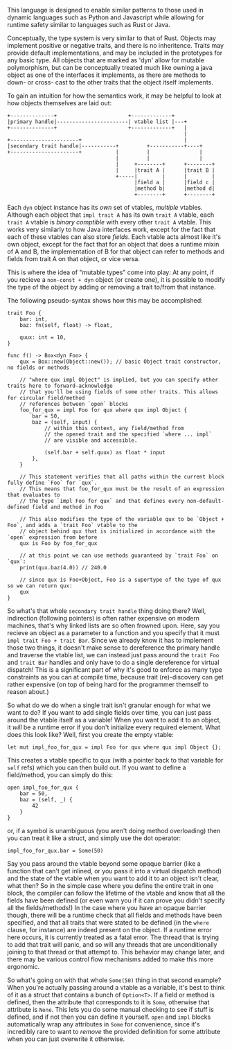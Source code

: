 This language is designed to enable similar patterns to those used in dynamic languages
such as Python and Javascript while allowing for runtime safety similar to languages such as Rust or Java.

Conceptually, the type system is very similar to that of Rust.
Objects may implement positive or negative traits, and there is no inheritence.
Traits may provide default implementations, and may be included in the prototypes for any basic type.
All objects that are marked as 'dyn' allow for mutable polymorphism, but can be conceptually treated
much like owning a java object as one of the interfaces it implements, as there are methods to down-
or cross- cast to the other traits that the object itself implements.

To gain an intuition for how the semantics work, it may be helpful to look at how objects themselves are laid out:

```
+--------------+                       +-------------+           
|primary handle|-----------------------| vtable list |---+         
+--------------+                       +-------------+   |          
                                                         |          
+----------------------+                                 |          
|secondary trait handle|-----------+         +-----------+----+    
+----------------------+           |         |                |    
                                   |         |                |    
                                   |     +--------+      +--------+
                                   |     |trait A |      |trait B |
                                   +-----|        |      |        |
                                         |field a |      |field c |
                                         |method b|      |method d|
                                         +--------+      +--------+
```

Each `dyn` object instance has its *own* set of vtables, *multiple* vtables.
Although each object that `impl trait A` has its own `trait A` vtable,
each `trait A` vtable is *binary comptible* with every other `trait A`
vtable. This works very similarly to how Java interfaces work, except for
the fact that each of these vtables can also store *fields*. Each vtable
acts almost like it's own object, except for the fact
that for an object that does a runtime mixin of A and B, the implementation
of B for that object can refer to methods and fields from trait A on that object,
or vice versa.

This is where the idea of "mutable types" come into play:
At any point, if you recieve a `non-const + dyn` object (or create one),
it is possible to modify the type of the object by adding or removing a trait to/from that instance.

The following pseudo-syntax shows how this may be accomplished:

```
trait Foo {
    bar: int,
    baz: fn(self, float) -> float,

    quux: int = 10,
}

func f() -> Box<dyn Foo> {
    qux = Box::new(Object::new()); // basic Object trait constructor, no fields or methods

    // "where qux impl Object" is implied, but you can specify other traits here to forward-acknowledge
    // that you'll be using fields of some other traits. This allows for circular field/method
    // references between `open` blocks
    foo_for_qux = impl Foo for qux where qux impl Object {
        bar = 50,
        baz = (self, input) {
            // within this context, any field/method from
            // the opened trait and the specified `where ... impl`
            // are visible and accessible.

            (self.bar + self.quux) as float * input
        },
    }

    // This statement verifies that all paths within the current block fully define `Foo` for `qux`.
    // This means that foo_for_qux must be the result of an expression that evaluates to
    // the type `impl Foo for qux` and that defines every non-default-defined field and method in Foo

    // This also modifies the type of the variable qux to be `Object + Foo`, and adds a `trait Foo` vtable to the
    // object behind qux that is initialized in accordance with the `open` expression from before
    qux is Foo by foo_for_qux

    // at this point we can use methods guaranteed by `trait Foo` on `qux`:
    print(qux.baz(4.0)) // 240.0

    // since qux is Foo+Object, Foo is a supertype of the type of qux so we can return qux:
    qux
}
```

So what's that whole `secondary trait handle` thing doing there?
Well, indirection (following pointers) is often rather expensive on modern machines,
that's why linked lists are so often frowned upon. Here, say you recieve an object
as a parameter to a function and you specify that it must `impl trait Foo + trait Bar`.
Since we already know it has to implement those two things, it doesn't make sense
to dereference the primary handle and traverse the vtable list, we can instead just
pass around the `trait Foo` and `trait Bar` handles and only have to do a single
dereference for virtual dispatch! This is a significant part of why
it's good to enforce as many type constraints as you can at compile time,
because trait (re)-discovery can get rather expensive (on top of being
hard for the programmer themself to reason about.)

So what do we do when a single trait isn't granular enough for what we want to do?
If you want to add single fields over time, you can just pass around the vtable itself
as a variable! When you want to add it to an object, it *will* be a runtime error
if you don't initialize every required element. What does this look like? Well,
first you create the empty vtable:
```
let mut impl_foo_for_qux = impl Foo for qux where qux impl Object {};
```
This creates a vtable specific to qux (with a pointer back to that variable for `self` refs)
which you can then build out. If you want to define a field/method, you can simply do this:
```
open impl_foo_for_qux {
    bar = 50,
    baz = (self, _) {
        42
    }
}
```
or, if a symbol is unambiguous (you aren't doing method overloading) then
you can treat it like a struct, and simply use the dot operator:
```
impl_foo_for_qux.bar = Some(50)
```
Say you pass around the vtable beyond some opaque barrier
(like a function that can't get inlined, or you pass it into a virtual dispatch method)
and the state of the vtable when you want to add it to an object isn't clear, what then?
So in the simple case where you define the entire trait in one block, the compiler can
follow the lifetime of the vtable and know that all the fields have been defined
(or even warn you if it can prove you didn't specify all the fields/methods!)
In the case where you have an opaque barrier though, there will be a runtime check
that all fields and methods have been specified, and that all traits that were
stated to be defined (in the `where` clause, for instance) are indeed present on
the object. If a runtime error here occurs, it is currently treated as a fatal error.
The thread that is trying to add that trait will panic, and so will any threads
that are unconditionally joining to that thread or that attempt to. This behavior
may change later, and there may be various control flow mechanisms added to 
make this more ergonomic.

So what's going on with that whole `Some(50)` thing in that second example?
When you're actually passing around a vtable as a variable, it's best
to think of it as a struct that contains a bunch of `Option<T>`. If a field or method
is defined, then the attribute that corresponds to it is `Some`, otherwise that attribute
is `None`. This lets you do some manual checking to see if stuff is defined, and if not
then you can define it yourself. `open` and `impl` blocks automatically wrap any attributes
in `Some` for convenience, since it's incredibly rare to want to *remove* the provided
definition for some attribute when you can just overwrite it otherwise.
